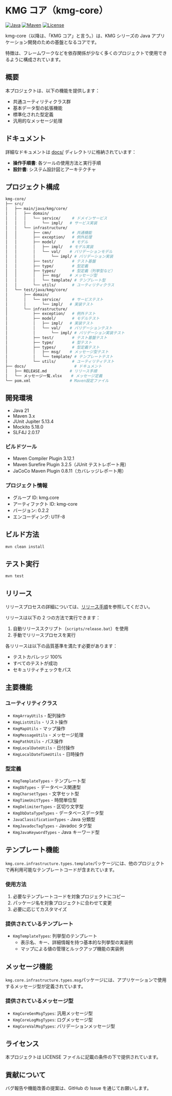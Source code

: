 # KMG コア（kmg-core）

[![Java](https://img.shields.io/badge/Java-21-orange.svg)](https://www.oracle.com/java/)
[![Maven](https://img.shields.io/badge/Maven-3.x-blue.svg)](https://maven.apache.org/)
[![License](https://img.shields.io/badge/License-MIT-green.svg)](LICENSE)

kmg-core（以降は、「KMG コア」と言う。）は、KMG シリーズの Java アプリケーション開発のための基盤となるコアです。

特徴は、フレームワークなどを依存関係が少なく多くのプロジェクトで使用できるように構成されています。

## 概要

本プロジェクトは、以下の機能を提供します：

- 共通ユーティリティクラス群
- 基本データ型の拡張機能
- 標準化された型定義
- 汎用的なメッセージ処理

## ドキュメント

詳細なドキュメントは [docs/](docs/) ディレクトリに格納されています：

- **操作手順書**: 各ツールの使用方法と実行手順
- **設計書**: システム設計図とアーキテクチャ

## プロジェクト構成

```bash
kmg-core/
├── src/
│   ├── main/java/kmg/core/
│   │   ├── domain/
│   │   │   └── service/     # ドメインサービス
│   │   │       └── impl/   # サービス実装
│   │   └── infrastructure/
│   │       ├── cmn/         # 共通機能
│   │       ├── exception/   # 例外処理
│   │       ├── model/       # モデル
│   │       │   ├── impl/   # モデル実装
│   │       │   └── val/    # バリデーションモデル
│   │       │       └── impl/ # バリデーション実装
│   │       ├── test/        # テスト基盤
│   │       ├── type/        # 型定義
│   │       ├── types/       # 型定義（列挙型など）
│   │       │   ├── msg/    # メッセージ型
│   │       │   └── template/ # テンプレート型
│   │       └── utils/       # ユーティリティクラス
│   └── test/java/kmg/core/
│       ├── domain/
│       │   └── service/     # サービステスト
│       │       └── impl/   # 実装テスト
│       └── infrastructure/
│           ├── exception/   # 例外テスト
│           ├── model/       # モデルテスト
│           │   ├── impl/   # 実装テスト
│           │   └── val/    # バリデーションテスト
│           │       └── impl/ # バリデーション実装テスト
│           ├── test/        # テスト基盤テスト
│           ├── type/        # 型テスト
│           ├── types/       # 型定義テスト
│           │   ├── msg/    # メッセージ型テスト
│           │   └── template/ # テンプレートテスト
│           └── utils/       # ユーティリティテスト
├── docs/                     # ドキュメント
│   ├── RELEASE.md          # リリース手順
│   └── メッセージ一覧.xlsx    # メッセージ定義
└── pom.xml                 # Maven設定ファイル
```

## 開発環境

- Java 21
- Maven 3.x
- JUnit Jupiter 5.13.4
- Mockito 5.18.0
- SLF4J 2.0.17

### ビルドツール

- Maven Compiler Plugin 3.12.1
- Maven Surefire Plugin 3.2.5（JUnit テストレポート用）
- JaCoCo Maven Plugin 0.8.11（カバレッジレポート用）

### プロジェクト情報

- グループ ID: kmg.core
- アーティファクト ID: kmg-core
- バージョン: 0.2.2
- エンコーディング: UTF-8

## ビルド方法

```bash
mvn clean install
```

## テスト実行

```bash
mvn test
```

## リリース

リリースプロセスの詳細については、[リリース手順](docs/RELEASE.md)を参照してください。

リリースは以下の 2 つの方法で実行できます：

1. 自動リリーススクリプト（`scripts/release.bat`）を使用
2. 手動でリリースプロセスを実行

各リリースは以下の品質基準を満たす必要があります：

- テストカバレッジ 100%
- すべてのテストが成功
- セキュリティチェックをパス

## 主要機能

### ユーティリティクラス

- `KmgArrayUtils` - 配列操作
- `KmgListUtils` - リスト操作
- `KmgMapUtils` - マップ操作
- `KmgMessageUtils` - メッセージ処理
- `KmgPathUtils` - パス操作
- `KmgLocalDateUtils` - 日付操作
- `KmgLocalDateTimeUtils` - 日時操作

### 型定義

- `KmgTemplateTypes` - テンプレート型
- `KmgDbTypes` - データベース関連型
- `KmgCharsetTypes` - 文字セット型
- `KmgTimeUnitTypes` - 時間単位型
- `KmgDelimiterTypes` - 区切り文字型
- `KmgDbDataTypeTypes` - データベースデータ型
- `JavaClassificationTypes` - Java 分類型
- `KmgJavadocTagTypes` - Javadoc タグ型
- `KmgJavaKeywordTypes` - Java キーワード型

## テンプレート機能

`kmg.core.infrastructure.types.template`パッケージには、他のプロジェクトで再利用可能なテンプレートコードが含まれています。

### 使用方法

1. 必要なテンプレートコードを対象プロジェクトにコピー
2. パッケージ名を対象プロジェクトに合わせて変更
3. 必要に応じてカスタマイズ

### 提供されているテンプレート

- `KmgTemplateTypes`: 列挙型のテンプレート
  - 表示名、キー、詳細情報を持つ基本的な列挙型の実装例
  - マップによる値の管理とルックアップ機能の実装例

## メッセージ機能

`kmg.core.infrastructure.types.msg`パッケージには、アプリケーションで使用するメッセージ型が定義されています。

### 提供されているメッセージ型

- `KmgCoreGenMsgTypes`: 汎用メッセージ型
- `KmgCoreLogMsgTypes`: ログメッセージ型
- `KmgCoreValMsgTypes`: バリデーションメッセージ型

## ライセンス

本プロジェクトは LICENSE ファイルに記載の条件の下で提供されています。

## 貢献について

バグ報告や機能改善の提案は、GitHub の Issue を通じてお願いします。
